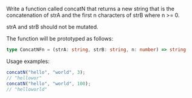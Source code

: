 Write a function called concatN that returns a new string that is the concatenation of strA and the first n characters of strB where n >= 0.

strA and strB should not be mutated.

The function will be prototyped as follows:

```typescript
type ConcatNFn = (strA: string, strB: string, n: number) => string
```

Usage examples:

```typescript
concatN("hello", "world", 3);
// "hellowor"
concatN("hello", "world", 100);
// "helloworld"
```
